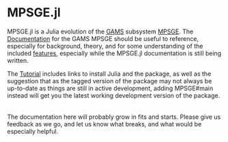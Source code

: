 # MPSGE.jl

MPSGE.jl is a Julia evolution of the [GAMS](https://www.gams.com/) subsystem [MPSGE](https://www.gams.com/solvers/mpsge/index.htm). The [Documentation](https://www.gams.com/latest/docs/UG_MPSGE_Intro.html) for the GAMS MPSGE should be useful to reference, especially for background, theory, and for some understanding of the included [features](https://www.gams.com/latest/docs/UG_MPSGE_Intro.html#UG_MPSGE_Intro_KeywordsSyntax), especially while the MPSGE.jl documentation is still being written.

The [Tutorial](./tutorial.md) includes links to install Julia and the package, as well as the suggestion that as the tagged version of the package may not always be up-to-date as things are still in active development, adding MPSGE#main instead will get you the latest working development version of the package.
######
The documentation here will probably grow in fits and starts. Please give us feedback as we go, and let us know what breaks, and what would be especially helpful.
